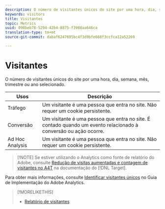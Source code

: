 ```yaml
---
description: O número de visitantes únicos do site por uma hora, dia, semana, mês, trimestre ou ano selecionado.
keywords: visitors
title: Visitantes
topic: Metrics
uuid: 098beb78-5294-42b4-8875-f3908aa646ca
translation-type: tm+mt
source-git-commit: dabaf6247695bc4f3d9bfe668f3ccfca12a52269

---
```



# Visitantes

O número de visitantes únicos do site por uma hora, dia, semana, mês, trimestre ou ano selecionado.

| Usos | Descrição |
|---|---|
| Tráfego | Um visitante é uma pessoa que entra no site. Não requer um cookie persistente. |
| Conversão | Um visitante é uma pessoa que entra no site. É contado quando um evento relacionado à conversão ou ação ocorre. |
| Ad Hoc Analysis | Um visitante é uma pessoa que entra no site. Não requer um cookie persistente. |

>[!NOTE] Se estiver utilizando o Analytics como fonte de relatório do Adobe, consulte [Redução de visitas aumentadas e contagem de visitantes no A4T](https://marketing.adobe.com/resources/help/pt_BR/target/a4t/minimizing-inflated-visit-and-visitor-counts-a4t.html) na documentação do [!DNL Target].

Para obter mais informações, consulte [Identificar visitantes únicos](https://marketing.adobe.com/resources/help/pt_BR/sc/implement/visid_overview.html) no Guia de Implementação do Adobe Analytics.

>[!MORELIKETHIS]
>
>* [Relatório de visitantes](/help/components/c-variables/dimensionslist/reports-visitors.md)

